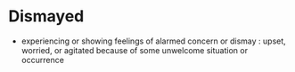 # Dismayed

- experiencing or showing feelings of alarmed concern or dismay : upset, worried, or agitated because of some unwelcome situation or occurrence